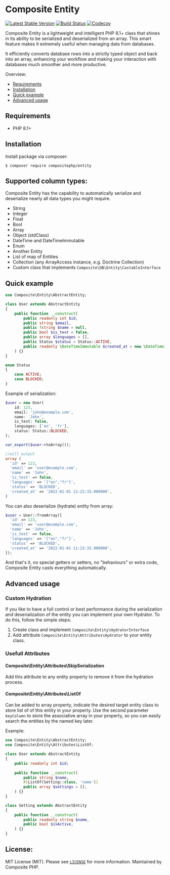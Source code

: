 # Composite Entity
[![Latest Stable Version](https://poser.pugx.org/compositephp/entity/v/stable)](https://packagist.org/packages/compositephp/entity)
[![Build Status](https://github.com/compositephp/entity/actions/workflows/main.yml/badge.svg)](https://github.com/compositephp/entity/actions)
[![Codecov](https://codecov.io/gh/compositephp/entity/branch/master/graph/badge.svg)](https://codecov.io/gh/compositephp/entity/)

Composite Entity is a lightweight and intelligent PHP 8.1+ class that shines in its ability to be serialized and deserialized from an array. 
This smart feature makes it extremely useful when managing data from databases. 

It efficiently converts database rows into a strictly typed object and back into an array, enhancing your workflow and making your interaction with databases much smoother and more productive.

Overview:
* [Requirements](#requirements)
* [Installation](#installation)
* [Quick example](#quick-example)
* [Advanced usage](#advanced-usage)

## Requirements

* PHP 8.1+

## Installation

Install package via composer:

 ```shell
 $ composer require compositephp/entity
 ```

## Supported column types:

Composite Entity has the capability to automatically serialize and deserialize nearly all data types you might require.
- String
- Integer
- Float
- Bool
- Array
- Object (stdClass)
- DateTime and DateTimeImmutable
- Enum
- Another Entity
- List of map of Entities
- Collection (any ArrayAccess instance, e.g. Doctrine Collection)
- Custom class that implements `Composite\DB\Entity\CastableInterface`

## Quick example

```php
use Composite\Entity\AbstractEntity;

class User extends AbstractEntity
{
    public function __construct(
        public readonly int $id,
        public string $email,
        public ?string $name = null,
        public bool $is_test = false,
        public array $languages = [],
        public Status $status = Status::ACTIVE,
        public readonly \DateTimeImmutable $created_at = new \DateTimeImmutable(),
    ) {}
}

enum Status
{
    case ACTIVE;
    case BLOCKED;
}
```

Example of serialization:

```php
$user = new User(
    id: 123,
    email: 'john@example.com',
    name: 'John',
    is_test: false,
    languages: ['en', 'fr'],
    status: Status::BLOCKED,
);

var_export($user->toArray());

//will output
array (
  'id' => 123,
  'email' => 'user@example.com',
  'name' => 'John',
  'is_test' => false,
  'languages' => '["en","fr"]',
  'status' => 'BLOCKED',
  'created_at' => '2022-01-01 11:22:33.000000',
)
```

You can also deserialize (hydrate) entity from array:

```php
$user = User::fromArray([
  'id' => 123,
  'email' => 'user@example.com',
  'name' => 'John',
  'is_test' => false,
  'languages' => '["en","fr"]',
  'status' => 'BLOCKED',
  'created_at' => '2022-01-01 11:22:33.000000',
]);
```

And that's it, no special getters or setters, no "behaviours" or extra code, Composite Entity casts everything automatically.

## Advanced usage

### Custom Hydration

If you like to have a full control or best performance during the serialization and deserialization of the entity you can 
implement your own Hydrator. To do this, follow the simple steps:

1. Create class and implement `Composite\Entity\HydratorInterface`
2. Add attribute `Composite\Entity\Attributes\Hydrator` to your entity class.

### Usefull Attributes

#### Composite\Entity\Attributes\SkipSerialization

Add this attribute to any entity property to remove it from the hydration process.

#### Composite\Entity\Attributes\ListOf

Can be added to array property, indicate the desired target entity class to store list of of this entity in your property.
Use the second parameter `keyColumn` to store the associative array in your property, so you can easily search the entities 
by the named key later.

Example:

```php
use Composite\Entity\AbstractEntity;
use Composite\Entity\Attributes\ListOf;

class User extends AbstractEntity
{
    public readonly int $id;
    
    public function __construct(
        public string $name,
        #[ListOf(Setting::class, 'name')]
        public array $settings = [],
    ) {}
}

class Setting extends AbstractEntity
{
    public function __construct(
        public readonly string $name,
        public bool $isActive,
    ) {}
}
```

## License:

MIT License (MIT). Please see [`LICENSE`](./LICENSE) for more information. Maintained by Composite PHP.
